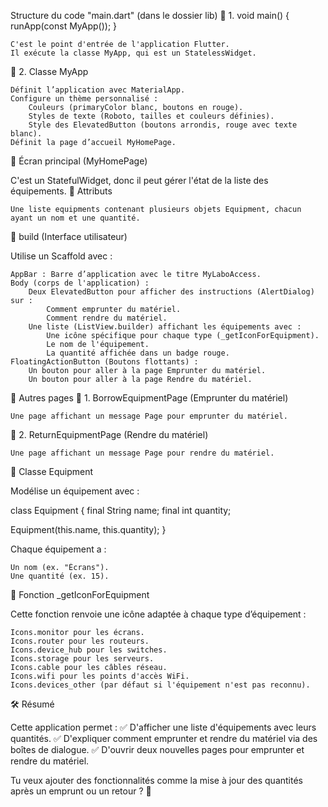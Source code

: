 Structure du code "main.dart" (dans le dossier lib)
📌 1. void main() { runApp(const MyApp()); }

    C'est le point d'entrée de l'application Flutter.
    Il exécute la classe MyApp, qui est un StatelessWidget.

📌 2. Classe MyApp

    Définit l’application avec MaterialApp.
    Configure un thème personnalisé :
        Couleurs (primaryColor blanc, boutons en rouge).
        Styles de texte (Roboto, tailles et couleurs définies).
        Style des ElevatedButton (boutons arrondis, rouge avec texte blanc).
    Définit la page d’accueil MyHomePage.

🔹 Écran principal (MyHomePage)

C'est un StatefulWidget, donc il peut gérer l'état de la liste des équipements.
🔸 Attributs

    Une liste equipments contenant plusieurs objets Equipment, chacun ayant un nom et une quantité.

🔸 build (Interface utilisateur)

Utilise un Scaffold avec :

    AppBar : Barre d’application avec le titre MyLaboAccess.
    Body (corps de l'application) :
        Deux ElevatedButton pour afficher des instructions (AlertDialog) sur :
            Comment emprunter du matériel.
            Comment rendre du matériel.
        Une liste (ListView.builder) affichant les équipements avec :
            Une icône spécifique pour chaque type (_getIconForEquipment).
            Le nom de l'équipement.
            La quantité affichée dans un badge rouge.
    FloatingActionButton (Boutons flottants) :
        Un bouton pour aller à la page Emprunter du matériel.
        Un bouton pour aller à la page Rendre du matériel.

🔹 Autres pages
📌 1. BorrowEquipmentPage (Emprunter du matériel)

    Une page affichant un message Page pour emprunter du matériel.

📌 2. ReturnEquipmentPage (Rendre du matériel)

    Une page affichant un message Page pour rendre du matériel.

🔹 Classe Equipment

Modélise un équipement avec :

class Equipment {
final String name;
final int quantity;

Equipment(this.name, this.quantity);
}

Chaque équipement a :

    Un nom (ex. "Écrans").
    Une quantité (ex. 15).

🔹 Fonction _getIconForEquipment

Cette fonction renvoie une icône adaptée à chaque type d’équipement :

    Icons.monitor pour les écrans.
    Icons.router pour les routeurs.
    Icons.device_hub pour les switches.
    Icons.storage pour les serveurs.
    Icons.cable pour les câbles réseau.
    Icons.wifi pour les points d'accès WiFi.
    Icons.devices_other (par défaut si l'équipement n'est pas reconnu).

🛠 Résumé

Cette application permet : ✅ D'afficher une liste d'équipements avec leurs quantités.
✅ D'expliquer comment emprunter et rendre du matériel via des boîtes de dialogue.
✅ D'ouvrir deux nouvelles pages pour emprunter et rendre du matériel.

Tu veux ajouter des fonctionnalités comme la mise à jour des quantités après un emprunt ou un retour ? 🚀
